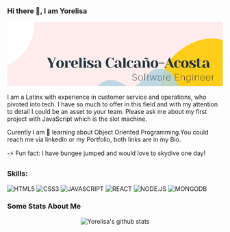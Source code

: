 ### Hi there 👋, I am Yorelisa 

![banner](screenshot2.png)

I am a Latinx with experience in customer service and operations, who pivoted into tech. I have so much to offer in this field and with my attention to detail I could be an asset to your team. Please ask me about my first project with JavaScript which is the slot machine. 

Curently I am 🌱 learning about Object Oriented Programming.You could reach me via linkedIn or my Portfolio, both links are in my Bio.

-⚡ Fun fact: I have bungee jumped and would love to skydive one day! 

### Skills: 
![HTML5](https://img.shields.io/badge/HTML5-CD6A20?style=for-the-badge&logo=HTML5&logoColor=white)
![CSS3](https://img.shields.io/badge/CSS3-B11F05?style=for-the-badge&logo=CSS3&logoColor=white)
![JAVASCRIPT](https://img.shields.io/badge/JAVASCRIPT-E4DA02?style=for-the-badge&logo=JAVASCRIPT&logoColor=white)
![REACT](https://img.shields.io/badge/REACT-3359FF?style=for-the-badge&logo=REACT&logoColor=white)
![NODE.JS](https://img.shields.io/badge/NODE.JS-549D05?style=for-the-badge&logo=NODE.JS&logoColor=white)
![MONGODB](https://img.shields.io/badge/MONGODB-FF33F2?style=for-the-badge&logo=MONGODB&logoColor=white)


### Some Stats About Me
<p align="center" >
<img alt="Yorelisa's github stats" src="https://github-readme-stats.vercel.app/api?username=yorelisacodes&show_icons=true&theme=merko"  > </p>

<!--
**yorelisacodes/yorelisacodes** is a ✨ _special_ ✨ repository because its `README.md` (this file) appears on your GitHub profile.

Here are some ideas to get you started:

- 🔭 I’m currently working on ...
- 🌱 I’m currently learning ...
- 👯 I’m looking to collaborate on ...
- 🤔 I’m looking for help with ...
- 💬 Ask me about ...
- 📫 How to reach me: ...
- 😄 Pronouns: ...
- ⚡ Fun fact: ...
-->
